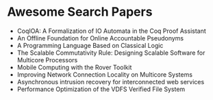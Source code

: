 # Awesome Search Papers

<ul>

                             

 <li><a target="_blank" href="https://github.com/manjunath5496/Awesome-Search-Papers/blob/master/s(1).pdf" style="text-decoration:none;">CoqIOA: A Formalization of IO Automata in the
Coq Proof Assistant</a></li>

 <li><a target="_blank" href="https://github.com/manjunath5496/Awesome-Search-Papers/blob/master/s(2).pdf" style="text-decoration:none;">An Offline Foundation for
Online Accountable Pseudonyms</a></li>

<li><a target="_blank" href="https://github.com/manjunath5496/Awesome-Search-Papers/blob/master/s(3).pdf" style="text-decoration:none;">A Programming Language
Based on Classical Logic</a></li>
 <li><a target="_blank" href="https://github.com/manjunath5496/Awesome-Search-Papers/blob/master/s(4).pdf" style="text-decoration:none;">The Scalable Commutativity Rule:
Designing Scalable Software for Multicore Processors</a></li>                              
<li><a target="_blank" href="https://github.com/manjunath5496/Awesome-Search-Papers/blob/master/s(5).pdf" style="text-decoration:none;">Mobile Computing with the Rover Toolkit</a></li>
<li><a target="_blank" href="https://github.com/manjunath5496/Awesome-Search-Papers/blob/master/s(6).pdf" style="text-decoration:none;">Improving Network Connection Locality on Multicore Systems</a></li>
 <li><a target="_blank" href="https://github.com/manjunath5496/Awesome-Search-Papers/blob/master/s(7).pdf" style="text-decoration:none;">Asynchronous intrusion recovery
for interconnected web services</a></li>

 <li><a target="_blank" href="https://github.com/manjunath5496/Awesome-Search-Papers/blob/master/s(8).pdf" style="text-decoration:none;"> Performance Optimization of the VDFS Verified
File System </a></li>
   </ul>
